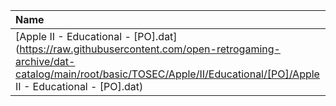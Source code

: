 |Name|Size|
|:---|---:|
|[Apple II - Educational - [PO].dat](https://raw.githubusercontent.com/open-retrogaming-archive/dat-catalog/main/root/basic/TOSEC/Apple/II/Educational/[PO]/Apple II - Educational - [PO].dat)|32612|
